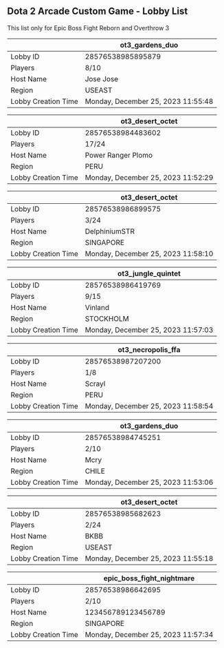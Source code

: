 ## Dota 2 Arcade Custom Game - Lobby List

This list only for Epic Boss Fight Reborn and Overthrow 3

|  | ot3_gardens_duo |
| ------ | ------ |
| Lobby ID | 28576538985895879 |
| Players | 8/10 |
| Host Name | Jose Jose |
| Region | USEAST |
| Lobby Creation Time | Monday, December 25, 2023 11:55:48 |


|  | ot3_desert_octet |
| ------ | ------ |
| Lobby ID | 28576538984483602 |
| Players | 17/24 |
| Host Name | Power Ranger Plomo |
| Region | PERU |
| Lobby Creation Time | Monday, December 25, 2023 11:52:29 |


|  | ot3_desert_octet |
| ------ | ------ |
| Lobby ID | 28576538986899575 |
| Players | 3/24 |
| Host Name | DelphiniumSTR |
| Region | SINGAPORE |
| Lobby Creation Time | Monday, December 25, 2023 11:58:10 |


|  | ot3_jungle_quintet |
| ------ | ------ |
| Lobby ID | 28576538986419769 |
| Players | 9/15 |
| Host Name | Vinland |
| Region | STOCKHOLM |
| Lobby Creation Time | Monday, December 25, 2023 11:57:03 |


|  | ot3_necropolis_ffa |
| ------ | ------ |
| Lobby ID | 28576538987207200 |
| Players | 1/8 |
| Host Name | Scrayl |
| Region | PERU |
| Lobby Creation Time | Monday, December 25, 2023 11:58:54 |


|  | ot3_gardens_duo |
| ------ | ------ |
| Lobby ID | 28576538984745251 |
| Players | 2/10 |
| Host Name | Mcry |
| Region | CHILE |
| Lobby Creation Time | Monday, December 25, 2023 11:53:06 |


|  | ot3_desert_octet |
| ------ | ------ |
| Lobby ID | 28576538985682623 |
| Players | 2/24 |
| Host Name | BKBB |
| Region | USEAST |
| Lobby Creation Time | Monday, December 25, 2023 11:55:18 |


|  | epic_boss_fight_nightmare |
| ------ | ------ |
| Lobby ID | 28576538986642695 |
| Players | 2/10 |
| Host Name | 123456789123456789 |
| Region | SINGAPORE |
| Lobby Creation Time | Monday, December 25, 2023 11:57:34 |


